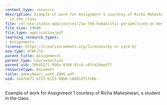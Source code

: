 ```yaml
---
content_type: resource
description: Example of work for Assignment 1 courtesy of Richa Maheshwari, a student
  in the class.
file: /ol-ocw-studio-app/courses/21w-746-humanistic-perspectives-on-medicine-from-ancient-greece-to-modern-america-spring-2005/14a7ed71af25615398b6c0d91d71fe6b_maheshwari_oath_2005.pdf
file_size: 29606
file_type: application/pdf
learning_resource_types:
- Assignments
license: https://creativecommons.org/licenses/by-nc-sa/4.0/
ocw_type: OCWFile
parent_title: Assignments
parent_type: CourseSection
parent_uid: 76b45271-996a-03b8-81cd-c07cb2dee47f
resourcetype: Document
title: maheshwari_oath_2005.pdf
uid: 14a7ed71-af25-6153-98b6-c0d91d71fe6b
---
```

Example of work for Assignment 1 courtesy of Richa Maheshwari, a student in the class.